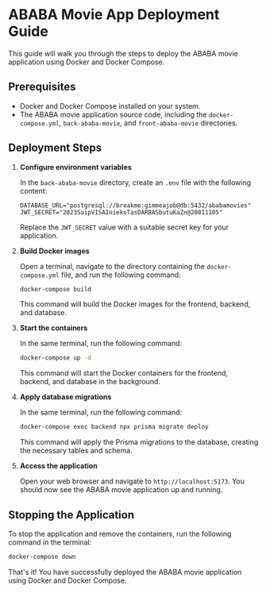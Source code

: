# ABABA Movie App Deployment Guide

This guide will walk you through the steps to deploy the ABABA movie application using Docker and Docker Compose.

## Prerequisites

- Docker and Docker Compose installed on your system.
- The ABABA movie application source code, including the `docker-compose.yml`, `back-ababa-movie`, and `front-ababa-movie` directories.

## Deployment Steps

1. **Configure environment variables**

   In the `back-ababa-movie` directory, create an `.env` file with the following content:

   ```
   DATABASE_URL="postgresql://breakme:gimmeajob@db:5432/ababamovies"
   JWT_SECRET="2023SaipVISAIniekoTasDARBASbutuKaZn@20011105"
   ```

   Replace the `JWT_SECRET` value with a suitable secret key for your application.

2. **Build Docker images**

   Open a terminal, navigate to the directory containing the `docker-compose.yml` file, and run the following command:

   ```bash
   docker-compose build
   ```

   This command will build the Docker images for the frontend, backend, and database.

3. **Start the containers**

   In the same terminal, run the following command:

   ```bash
   docker-compose up -d
   ```

   This command will start the Docker containers for the frontend, backend, and database in the background.

4. **Apply database migrations**

   In the same terminal, run the following command:

   ```bash
   docker-compose exec backend npx prisma migrate deploy
   ```

   This command will apply the Prisma migrations to the database, creating the necessary tables and schema.

5. **Access the application**

   Open your web browser and navigate to `http://localhost:5173`. You should now see the ABABA movie application up and running.

## Stopping the Application

To stop the application and remove the containers, run the following command in the terminal:

```bash
docker-compose down
```

That's it! You have successfully deployed the ABABA movie application using Docker and Docker Compose.